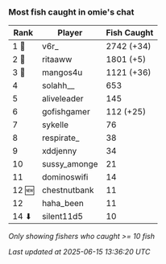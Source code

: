 ### Most fish caught in omie's chat
| Rank | Player | Fish Caught |
|------|--------|-----------|
| 1 🥇  | v6r_  | 2742 (+34) |
| 2 🥈  | ritaaww  | 1801 (+5) |
| 3 🥉  | mangos4u  | 1121 (+36) |
| 4  | solahh__  | 653 |
| 5  | aliveleader  | 145 |
| 6  | gofishgamer  | 112 (+25) |
| 7  | sykelle  | 76 |
| 8  | respirate_  | 38 |
| 9  | xddjenny  | 34 |
| 10  | sussy_amonge  | 21 |
| 11  | dominoswifi  | 14 |
| 12 🆕 | chestnutbank  | 11 |
| 12  | haha_been  | 11 |
| 14 ⬇ | silent11d5  | 10 |

_Only showing fishers who caught >= 10 fish_

_Last updated at 2025-06-15 13:36:20 UTC_
